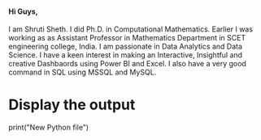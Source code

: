 #### Hi Guys,
I am Shruti Sheth. I did Ph.D. in Computational Mathematics. Earlier I was working as as Assistant Professor in Mathematics Department in SCET engineering college, India. I am passionate in Data Analytics and Data Science. I  have a keen interest in making an Interactive, Insightful and creative Dashbaords using Power BI and Excel. I also have a very good command in SQL using MSSQL and MySQL. 
# Display the output
print("New Python file")

<!--
**Shruti1115/Shruti1115** is a ✨ _special_ ✨ repository because its `README.md` (this file) appears on your GitHub profile.

Here are some ideas to get you started:

- 🔭 I’m currently working on ...
- 🌱 I’m currently learning ...
- 👯 I’m looking to collaborate on ...
- 🤔 I’m looking for help with ...
- 💬 Ask me about ...
- 📫 How to reach me: ...
- 😄 Pronouns: ...
- ⚡ Fun fact: ...
-->
